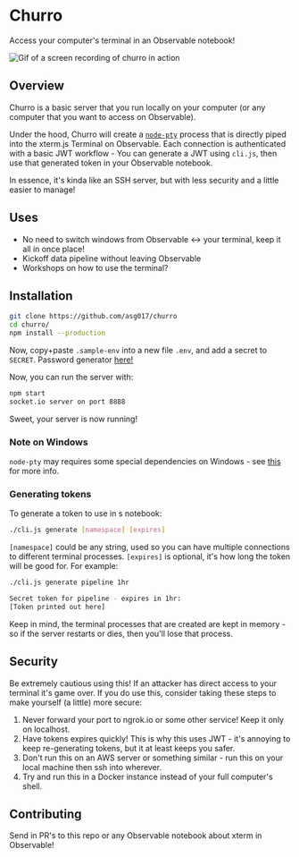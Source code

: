 # Churro

Access your computer's terminal in an Observable notebook!

![Gif of a screen recording of churro in action](https://gist.githubusercontent.com/asg017/39c218cfb5dcbcd3e1bee8a9cf7cadef/raw/05caba41b076e2820cb71bdebbfbe9dcaa0d8309/xterm.gif)


## Overview

Churro is a basic server that you run locally on your computer (or any
computer that you want to access on Observable).

Under the hood, Churro will create a [`node-pty`](https://github.com/microsoft/node-pty)
process that is directly piped into the xterm.js Terminal on Observable. Each connection is authenticated with a basic JWT workflow - You can generate a JWT using `cli.js`, then use that generated token in your Observable notebook.

In essence, it's kinda like an SSH server, but with less security and
a little easier to manage!

## Uses

- No need to switch windows from Observable <-> your terminal, keep it all in once place!
- Kickoff data pipeline without leaving Observable
- Workshops on how to use the terminal?

## Installation

```bash
git clone https://github.com/asg017/churro
cd churro/
npm install --production
```

Now, copy+paste `.sample-env` into a new file `.env`, and add a secret to `SECRET`.
Password generator [here!](https://observablehq.com/@asg017/password)

Now, you can run the server with:


```bash
npm start
socket.io server on port 8888
```

Sweet, your server is now running!

### Note on Windows

`node-pty` may requires some special dependencies on Windows - see [this](https://github.com/microsoft/node-pty#windows)
for more info.

### Generating tokens

To generate a token to use in s notebook:

```bash
./cli.js generate [namespace] [expires]
```

`[namespace]` could be any string, used so you can have multiple connections to
different terminal processes. `[expires]` is optional, it's how long the
token will be good for. For example:

```bash
./cli.js generate pipeline 1hr

Secret token for pipeline - expires in 1hr:
[Token printed out here]
```

Keep in mind, the terminal processes that are created are kept in memory - so
if the server restarts or dies, then you'll lose that process.


## Security

Be extremely cautious using this! If an attacker has direct access to your
terminal it's game over. If you do use this, consider taking these steps to make yourself (a little) more secure:

1. Never forward your port to ngrok.io or some other service! Keep it only on
   localhost.
2. Have tokens expires quickly! This is why this uses JWT - it's annoying to
   keep re-generating tokens, but it at least keeps you safer.
3. Don't run this on an AWS server or something similar - run this on your local
   machine then ssh into wherever.
4. Try and run this in a Docker instance instead of your full computer's shell.

## Contributing

Send in PR's to this repo or any Observable notebook about xterm in Observable!

